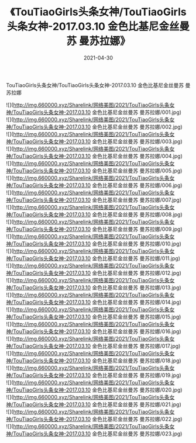 ﻿---
layout: post
title:  《TouTiaoGirls头条女神/TouTiaoGirls头条女神-2017.03.10 金色比基尼金丝曼苏 曼苏拉娜》
date:   2021-04-30
img: http://img.660000.xyz/Sharelink/网络美图/2021/TouTiaoGirls头条女神/TouTiaoGirls头条女神-2017.03.10 金色比基尼金丝曼苏 曼苏拉娜/000.jpg
categories: [美女, 清纯, 唯美]
---

TouTiaoGirls头条女神/TouTiaoGirls头条女神-2017.03.10 金色比基尼金丝曼苏 曼苏拉娜

 ![](http://img.660000.xyz/Sharelink/网络美图/2021/TouTiaoGirls头条女神/TouTiaoGirls头条女神-2017.03.10 金色比基尼金丝曼苏 曼苏拉娜/001.jpg) <br>![](http://img.660000.xyz/Sharelink/网络美图/2021/TouTiaoGirls头条女神/TouTiaoGirls头条女神-2017.03.10 金色比基尼金丝曼苏 曼苏拉娜/002.jpg) <br>![](http://img.660000.xyz/Sharelink/网络美图/2021/TouTiaoGirls头条女神/TouTiaoGirls头条女神-2017.03.10 金色比基尼金丝曼苏 曼苏拉娜/003.jpg) <br>![](http://img.660000.xyz/Sharelink/网络美图/2021/TouTiaoGirls头条女神/TouTiaoGirls头条女神-2017.03.10 金色比基尼金丝曼苏 曼苏拉娜/004.jpg) <br>![](http://img.660000.xyz/Sharelink/网络美图/2021/TouTiaoGirls头条女神/TouTiaoGirls头条女神-2017.03.10 金色比基尼金丝曼苏 曼苏拉娜/005.jpg) <br>![](http://img.660000.xyz/Sharelink/网络美图/2021/TouTiaoGirls头条女神/TouTiaoGirls头条女神-2017.03.10 金色比基尼金丝曼苏 曼苏拉娜/006.jpg) <br>![](http://img.660000.xyz/Sharelink/网络美图/2021/TouTiaoGirls头条女神/TouTiaoGirls头条女神-2017.03.10 金色比基尼金丝曼苏 曼苏拉娜/007.jpg) <br>![](http://img.660000.xyz/Sharelink/网络美图/2021/TouTiaoGirls头条女神/TouTiaoGirls头条女神-2017.03.10 金色比基尼金丝曼苏 曼苏拉娜/008.jpg) <br>![](http://img.660000.xyz/Sharelink/网络美图/2021/TouTiaoGirls头条女神/TouTiaoGirls头条女神-2017.03.10 金色比基尼金丝曼苏 曼苏拉娜/009.jpg) <br>![](http://img.660000.xyz/Sharelink/网络美图/2021/TouTiaoGirls头条女神/TouTiaoGirls头条女神-2017.03.10 金色比基尼金丝曼苏 曼苏拉娜/010.jpg) <br>![](http://img.660000.xyz/Sharelink/网络美图/2021/TouTiaoGirls头条女神/TouTiaoGirls头条女神-2017.03.10 金色比基尼金丝曼苏 曼苏拉娜/011.jpg) <br>![](http://img.660000.xyz/Sharelink/网络美图/2021/TouTiaoGirls头条女神/TouTiaoGirls头条女神-2017.03.10 金色比基尼金丝曼苏 曼苏拉娜/012.jpg) <br>![](http://img.660000.xyz/Sharelink/网络美图/2021/TouTiaoGirls头条女神/TouTiaoGirls头条女神-2017.03.10 金色比基尼金丝曼苏 曼苏拉娜/013.jpg) <br>![](http://img.660000.xyz/Sharelink/网络美图/2021/TouTiaoGirls头条女神/TouTiaoGirls头条女神-2017.03.10 金色比基尼金丝曼苏 曼苏拉娜/014.jpg) <br>![](http://img.660000.xyz/Sharelink/网络美图/2021/TouTiaoGirls头条女神/TouTiaoGirls头条女神-2017.03.10 金色比基尼金丝曼苏 曼苏拉娜/015.jpg) <br>![](http://img.660000.xyz/Sharelink/网络美图/2021/TouTiaoGirls头条女神/TouTiaoGirls头条女神-2017.03.10 金色比基尼金丝曼苏 曼苏拉娜/016.jpg) <br>![](http://img.660000.xyz/Sharelink/网络美图/2021/TouTiaoGirls头条女神/TouTiaoGirls头条女神-2017.03.10 金色比基尼金丝曼苏 曼苏拉娜/017.jpg) <br>![](http://img.660000.xyz/Sharelink/网络美图/2021/TouTiaoGirls头条女神/TouTiaoGirls头条女神-2017.03.10 金色比基尼金丝曼苏 曼苏拉娜/018.jpg) <br>![](http://img.660000.xyz/Sharelink/网络美图/2021/TouTiaoGirls头条女神/TouTiaoGirls头条女神-2017.03.10 金色比基尼金丝曼苏 曼苏拉娜/019.jpg) <br>![](http://img.660000.xyz/Sharelink/网络美图/2021/TouTiaoGirls头条女神/TouTiaoGirls头条女神-2017.03.10 金色比基尼金丝曼苏 曼苏拉娜/020.jpg) <br>![](http://img.660000.xyz/Sharelink/网络美图/2021/TouTiaoGirls头条女神/TouTiaoGirls头条女神-2017.03.10 金色比基尼金丝曼苏 曼苏拉娜/021.jpg) <br>![](http://img.660000.xyz/Sharelink/网络美图/2021/TouTiaoGirls头条女神/TouTiaoGirls头条女神-2017.03.10 金色比基尼金丝曼苏 曼苏拉娜/022.jpg) <br>![](http://img.660000.xyz/Sharelink/网络美图/2021/TouTiaoGirls头条女神/TouTiaoGirls头条女神-2017.03.10 金色比基尼金丝曼苏 曼苏拉娜/023.jpg) <br>